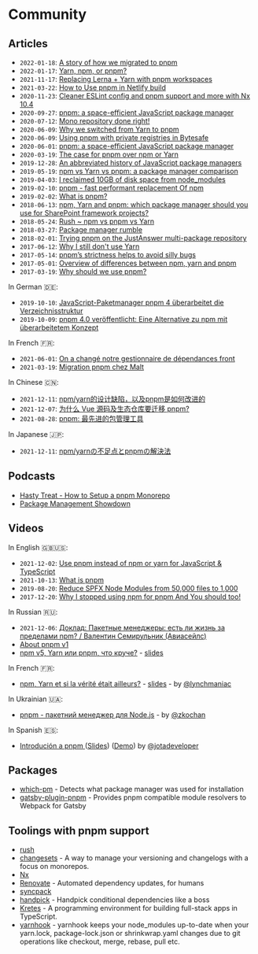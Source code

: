 # Community

## Articles

- `2022-01-18`: [A story of how we migrated to pnpm](https://divriots.com/blog/switching-to-pnpm)
- `2022-01-17`: [Yarn, npm, or pnpm?](https://www.pixelmatters.com/blog/yarn-npm-or-pnpm)
- `2021-11-17`: [Replacing Lerna + Yarn with pnpm workspaces](https://www.raulmelo.dev/blog/replacing-lerna-and-yarn-with-pnpm-workspaces)
- `2021-03-22`: [How to Use pnpm in Netlify build](https://www.seancdavis.com/blog/use-pnpm-with-netlify/)
- `2020-11-23`: [Cleaner ESLint config and pnpm support and more with Nx 10.4](https://blog.nrwl.io/cleaner-eslint-config-and-pnpm-compatibility-with-nx-10-4-3f6faa3cdd19)
- `2020-09-27`: [pnpm: a space-efficient JavaScript package manager](https://medium.com/javascript-in-plain-english/what-is-pnpm-a-space-efficient-javascript-package-manager-2876b623b81d)
- `2020-07-12`: [Mono repository done right!](https://blog.ghaiklor.com/2020/07/12/mono-repository-done-right/comment-page-1/)
- `2020-06-09`: [Why we switched from Yarn to pnpm ](https://www.takeshape.io/articles/why-we-switched-from-yarn-to-pnpm/)
- `2020-06-09`: [Using pnpm with private registries in Bytesafe](https://bytesafe.dev/posts/pnpm-package-manager/)
- `2020-06-01`: [pnpm: a space-efficient JavaScript package manager](https://www.infoq.com/news/2020/06/pnpm-javascript-package-manager/?utm_campaign=infoq_content&utm_source=twitter&utm_medium=feed&utm_term=Web-Development)
- `2020-03-19`: [The case for pnpm over npm or Yarn](https://medium.com/better-programming/the-case-for-pnpm-over-npm-or-yarn-2b221607119)
- `2019-12-28`: [An abbreviated history of JavaScript package managers](https://medium.com/@MattGoldwater/an-abbreviated-history-of-javascript-package-managers-f9797be7cf0e)
- `2019-05-19`: [npm vs Yarn vs pnpm: a package manager comparison](https://smddzcy.com/posts/2019-05-19/npm-vs-yarn-vs-pnpm-package-manager-comparison)
- `2019-04-03`: [I reclaimed 10GB of disk space from node_modules](https://dev.to/irreverentmike/i-reclaimed-10gb-of-disk-space-from-node-modules-oal)
- `2019-02-10`: [pnpm - fast performant replacement Of npm](https://www.zeptobook.com/pnpm-fast-performant-replacement-of-npm/)
- `2019-02-02`: [What is pnpm?](https://flaviocopes.com/pnpm/)
- `2018-06-13`: [npm, Yarn and pnpm: which package manager should you use for SharePoint framework projects?](http://www.andrewconnell.com/blog/npm-yarn-pnpm-which-package-manager-should-you-use-for-sharepoint-framework-projects)
- `2018-05-24`: [Rush ~ npm vs pnpm vs Yarn](https://rushjs.io/pages/maintainer/package_managers/)
- `2018-03-27`: [Package manager rumble](https://www.telerik.com/blogs/package-manager-rumble)
- `2018-02-01`: [Trying pnpm on the JustAnswer multi-package repository](https://www.justanswer.com/blog/engineering/pnpm-on-justanswer-multi-package-repository)
- `2017-06-12`: [Why I still don't use Yarn](https://intoli.com/blog/node-package-manager-benchmarks/)
- `2017-05-14`: [pnpm’s strictness helps to avoid silly bugs](https://www.kochan.io/nodejs/pnpms-strictness-helps-to-avoid-silly-bugs.html)
- `2017-05-01`: [Overview of differences between npm, yarn and pnpm](https://hackernoon.com/understanding-differences-between-npm-yarn-and-pnpm-31bb6b0c87b3)
- `2017-03-19`: [Why should we use pnpm?](https://www.kochan.io/nodejs/why-should-we-use-pnpm.html)

In German :de::
- `2019-10-10`: [JavaScript-Paketmanager pnpm 4 überarbeitet die Verzeichnisstruktur](https://www.heise.de/developer/meldung/JavaScript-Paketmanager-pnpm-4-ueberarbeitet-die-Verzeichnisstruktur-4550827.html)
- `2019-10-09`: [pnpm 4.0 veröffentlicht: Eine Alternative zu npm mit überarbeitetem Konzept](https://entwickler.de/online/javascript/pnpm-4-0-package-manager-579910357.html)

In French :fr::
- `2021-06-01`: [On a changé notre gestionnaire de dépendances front](https://blog.yousign.io/posts/on-a-change-notre-gestionnaire-de-dependances-front?utm_source=twitter&utm_medium=social&utm_campaign=blogep)
- `2021-03-19`: [Migration pnpm chez Malt](https://medium.com/nerds-malt/migration-pnpm-chez-malt-4464e5e8069c)

In Chinese :cn::
- `2021-12-11`: [npm/yarn的设计缺陷，以及pnpm是如何改进的](https://xingyahao.com/c/pnpm-npm-yarn.html)
- `2021-12-07`: [为什么 Vue 源码及生态仓库要迁移 pnpm?](https://mp.weixin.qq.com/s/0PfyRfv23aTF2sV_RY11Fw)
- `2021-08-28`: [pnpm: 最先进的包管理工具](https://mp.weixin.qq.com/s/5Zo576QFpdAfwXmhfTwWZQ)

In Japanese :jp::
- `2021-12-11`: [npm/yarnの不足点とpnpmの解決法](https://engineering.meetsmore.com/entry/2021/12/06/112931)

## Podcasts

* [Hasty Treat - How to Setup a pnpm Monorepo](https://syntax.fm/show/401/hasty-treat-how-to-setup-a-pnpm-monorepo)
* [Package Management Showdown](https://anchor.fm/opensourcedeveloperpod/episodes/Package-Management-Showdown-e4fnss)

## Videos

In English :uk::us::

- `2021-12-02`: [Use pnpm instead of npm or yarn for JavaScript & TypeScript](https://youtu.be/uJqqddyzN3s)
- `2021-10-13`: [What is pnpm](https://youtu.be/hiTmX2dW84E)
- `2019-08-20`: [Reduce SPFX Node Modules from 50,000 files to 1,000](https://vimeo.com/355016928)
- `2017-12-20`: [Why I stopped using npm for pnpm And You should too!](https://youtu.be/7L7nBtaGAlM)

In Russian :ru::

- `2021-12-06`: [Доклад: Пакетные менеджеры: есть ли жизнь за пределами npm? / Валентин Семирульник (Авиасейлс)](https://youtu.be/RAFFHpjrwAs)
- [About pnpm v1](https://www.youtube.com/watch?v=rMb4OHL9tWI&feature=youtu.be&t=2m52s)
- [npm v5, Yarn или pnpm, что круче?](https://youtu.be/TIeMLwH9SEU) - [slides](http://piterjs.org/events/16/Mike_Bashurov.pdf?utm_source=twitter.com&utm_medium=social&utm_campaign=vystupaet-maykl-bashurov--npm-v5--yarn)

In French :fr::

- [npm, Yarn et si la vérité était ailleurs?](https://youtu.be/0hq38OWt0EM) - [slides](https://speakerdeck.com/vincent_piard/npm-yarn-et-si-la-verite-etait-ailleurs) - by [@lynchmaniac](https://github.com/lynchmaniac)

In Ukrainian 🇺🇦:

- [pnpm - пакетний менеджер для Node.js](http://bit.ly/pnpm-pr-ukr-1) - by [@zkochan](https://github.com/zkochan)

In Spanish 🇪🇸:

- [Introdución a pnpm
](https://youtu.be/rE0_hlG0ifw?t=854) ([Slides](https://docs.google.com/presentation/d/1x2X6EE4yf9V-5xExe1_RMXlCWcurzL1rGi9kc8COEDQ/edit?usp=sharing)) ([Demo](https://github.com/juanpicado/pnpm-workspace-example)) by [@jotadeveloper](https://github.com/juanpicado)

## Packages

* [which-pm](https://github.com/zkochan/which-pm) - Detects what package manager was used for installation
* [gatsby-plugin-pnpm](https://github.com/Js-Brecht/gatsby-plugin-pnpm) - Provides pnpm compatible module resolvers to Webpack for Gatsby

## Toolings with pnpm support

* [rush](https://rushjs.io/)
* [changesets](https://github.com/changesets/changesets) - A way to manage your versioning and changelogs with a focus on monorepos.
* [Nx](https://nx.dev/)
* [Renovate](https://renovateapp.com/) - Automated dependency updates, for humans
* [syncpack](https://github.com/JamieMason/syncpack)
* [handpick](https://github.com/redaxmedia/handpick) - Handpick conditional dependencies like a boss
* [Kretes](https://kretes.dev/) - A programming environment for building full-stack apps in TypeScript.
* [yarnhook](https://github.com/frontsideair/yarnhook) - yarnhook keeps your node_modules up-to-date when your yarn.lock, package-lock.json or shrinkwrap.yaml changes due to git operations like checkout, merge, rebase, pull etc.
